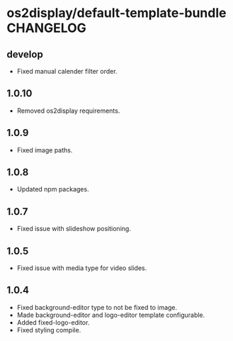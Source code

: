 # os2display/default-template-bundle CHANGELOG

## develop

* Fixed manual calender filter order.

## 1.0.10

* Removed os2display requirements.

## 1.0.9

* Fixed image paths.

## 1.0.8

* Updated npm packages.

## 1.0.7

* Fixed issue with slideshow positioning.

## 1.0.5

* Fixed issue with media type for video slides.

## 1.0.4

* Fixed background-editor type to not be fixed to image.
* Made background-editor and logo-editor template configurable.
* Added fixed-logo-editor.
* Fixed styling compile.
